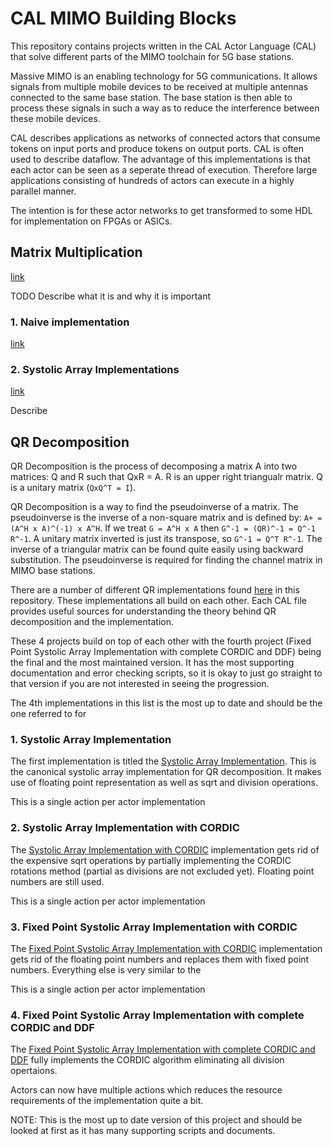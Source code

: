 # CAL MIMO Building Blocks

This repository contains projects written in the CAL Actor Language (CAL) that solve different parts of the MIMO toolchain for 5G base stations.

Massive MIMO is an enabling technology for 5G communications. It allows signals from multiple mobile devices to be received at multiple antennas connected to the same base station. The base station is then able to process these signals in such a way as to reduce the interference between these mobile devices.

CAL describes applications as networks of connected actors that consume tokens on input ports and produce tokens on output ports. CAL is often used to describe dataflow. The advantage of this implementations is that each actor can be seen as a seperate thread of execution. Therefore large applications consisting of hundreds of actors can execute in a highly parallel manner.

The intention is for these actor networks to get transformed to some HDL for implementation on FPGAs or ASICs.

## Matrix Multiplication

[link](matrix_multiplication)

TODO Describe what it is and why it is important

### 1. Naive implementation

[link](matrix_multiplication/1_simple)

### 2. Systolic Array Implementations

[link](matrix_multiplication/2_systolic_array)

Describe

## QR Decomposition

QR Decomposition is the process of decomposing a matrix A into two matrices: Q and R such that QxR = A. R is an upper right triangualr matrix. Q is a unitary matrix (`QxQ^T = I`).

QR Decomposition is a way to find the pseudoinverse of a matrix. The pseudoinverse is the inverse of a non-square matrix and is defined by: `A+ = (A^H x A)^(-1) x A^H`. If we treat `G = A^H x A` then `G^-1 = (QR)^-1 = Q^-1 R^-1`. A unitary matrix inverted is just its transpose, so `G^-1 = Q^T R^-1`. The inverse of a triangular matrix can be found quite easily using backward substitution. The pseudoinverse is required for finding the channel matrix in MIMO base stations.

There are a number of different QR implementations found [here](qr_decomposition) in this repository. These implementations all build on each other. Each CAL file provides useful sources for understanding the theory behind QR decomposition and the implementation.

These 4 projects build on top of each other with the fourth project (Fixed Point Systolic Array Implementation with complete CORDIC and DDF) being the final and the most maintained version. It has the most supporting documentation and error checking scripts, so it is okay to just go straight to that version if you are not 
interested in seeing the progression.

The 4th implementations in this list is the most up to date and should be the one referred to for 

### 1. Systolic Array Implementation

The first implementation is titled the [Systolic Array Implementation](qr_decomposition/1_systolic_array/). This is the canonical systolic array implementation for QR decomposition. It makes use of floating point representation as well as sqrt and division operations.

This is a single action per actor implementation

### 2. Systolic Array Implementation with CORDIC

The [Systolic Array Implementation with CORDIC](qr_decomposition/2_systolic_cordic/) implementation gets rid of the expensive sqrt operations by partially implementing the CORDIC rotations method (partial as divisions are
not excluded yet). Floating point numbers are still used.

This is a single action per actor implementation

### 3. Fixed Point Systolic Array Implementation with CORDIC

The [Fixed Point Systolic Array Implementation with CORDIC](qr_decomposition/3_systolic_cordic_fixedpoint/) implementation gets rid of the floating point numbers and replaces them with fixed point numbers. Everything else is very similar to the 

This is a single action per actor implementation

### 4. Fixed Point Systolic Array Implementation with complete CORDIC and DDF

The [Fixed Point Systolic Array Implementation with complete CORDIC and DDF](qr_decomposition/4_systolic_array_cordic_fixed_point_no_division) fully implements the CORDIC algorithm eliminating all division opertaions.

Actors can now have multiple actions which reduces the resource requirements of the implementation quite a bit.

NOTE: This is the most up to date version of this project and should be looked at first as it has many supporting scripts and documents.



